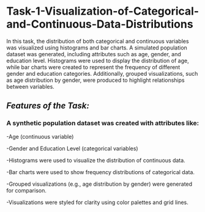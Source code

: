 # Task-1-Visualization-of-Categorical-and-Continuous-Data-Distributions

In this task, the distribution of both categorical and continuous variables was visualized using histograms and bar charts. A simulated population dataset was generated, including attributes such as age, gender, and education level. Histograms were used to display the distribution of age, while bar charts were created to represent the frequency of different gender and education categories. Additionally, grouped visualizations, such as age distribution by gender, were produced to highlight relationships between variables.

## _Features of the Task:_

### A synthetic population dataset was created with attributes like:
-Age (continuous variable)

-Gender and Education Level (categorical variables)

-Histograms were used to visualize the distribution of continuous data.

-Bar charts were used to show frequency distributions of categorical data.

-Grouped visualizations (e.g., age distribution by gender) were generated for comparison.

-Visualizations were styled for clarity using color palettes and grid lines.
